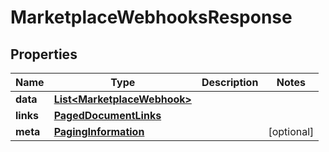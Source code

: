 

# MarketplaceWebhooksResponse


## Properties

| Name | Type | Description | Notes |
|------------ | ------------- | ------------- | -------------|
|**data** | [**List&lt;MarketplaceWebhook&gt;**](MarketplaceWebhook.md) |  |  |
|**links** | [**PagedDocumentLinks**](PagedDocumentLinks.md) |  |  |
|**meta** | [**PagingInformation**](PagingInformation.md) |  |  [optional] |



